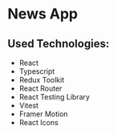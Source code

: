 <h1>News App</h1>

<h2>Used Technologies:</h2>
<ul>
  <li>React</li>
  <li>Typescript</li>
  <li>Redux Toolkit</li>
  <li>React Router</li>
  <li>React Testing Library</li>
  <li>Vitest</li>
  <li>Framer Motion</li>
  <li>React Icons</li>
</ul>
